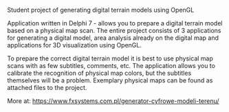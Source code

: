 Student project of generating digital terrain models using OpenGL

Application written in Delphi 7 - allows you to prepare a digital terrain model based on a physical map scan. The entire project consists of 3 applications for generating a digital model, area analysis already on the digital map and applications for 3D visualization using OpenGL.

To prepare the correct digital terrain model it is best to use physical map scans with as few subtitles, comments, etc. The application allows you to calibrate the recognition of physical map colors, but the subtitles themselves will be a problem. Exemplary physical maps can be found as attached files to the project.

More at: https://www.fxsystems.com.pl/generator-cyfrowe-modeli-terenu/

